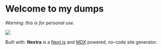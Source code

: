 # Welcome to my dumps

_Warning: this is for personal use._

[![](Link)](https://onyedikachi.vercel.app/)


Built with: **Nextra** is a [Next.js](https://nextjs.org) and [MDX](https://mdxjs.com) powered, no-code site generator.
